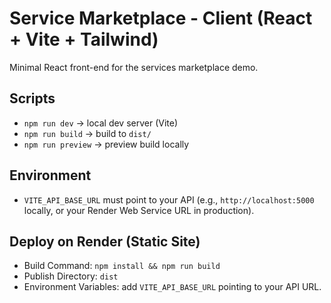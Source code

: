 # Service Marketplace - Client (React + Vite + Tailwind)

Minimal React front-end for the services marketplace demo.

## Scripts
- `npm run dev` → local dev server (Vite)
- `npm run build` → build to `dist/`
- `npm run preview` → preview build locally

## Environment
- `VITE_API_BASE_URL` must point to your API (e.g., `http://localhost:5000` locally, or your Render Web Service URL in production).

## Deploy on Render (Static Site)
- Build Command: `npm install && npm run build`
- Publish Directory: `dist`
- Environment Variables: add `VITE_API_BASE_URL` pointing to your API URL.
